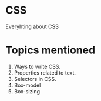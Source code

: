 # CSS
Everyhting about CSS

# Topics mentioned 
1) Ways to write CSS.
2) Properties related to text.
3) Selectors in CSS.
4) Box-model
5) Box-sizing